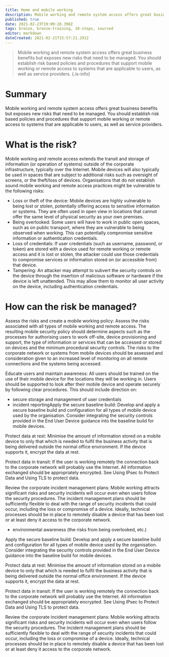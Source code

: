 ```yaml
---
title: Home and mobile working
description: Mobile working and remote system access offers great business benefits but exposes new risks that need to be managed. 
published: true
date: 2021-02-23T19:09:28.398Z
tags: bronze, bronze-training, 10-steps, sourced
editor: markdown
dateCreated: 2021-02-21T15:57:21.291Z
---
```


> Mobile working and remote system access offers great business benefits but exposes new risks that need to be managed. You should establish risk based policies and procedures that support mobile working or remote access to systems that are applicable to users, as well as service providers.
{.is-info}

# Summary
Mobile working and remote system access offers great business benefits but exposes new risks that need to be managed. You should establish risk based policies and procedures that support mobile working or remote access to systems that are applicable to users, as well as service providers.


# What is the risk?
Mobile working and remote access extends the transit and storage of information (or operation of systems) outside of the corporate infrastructure, typically over the Internet. Mobile devices will also typically be used in spaces that are subject to additional risks such as oversight of screens, or the theft/loss of devices. Organisations that do not establish sound mobile working and remote access practices might be vulnerable to the following risks:

- Loss or theft of the device: Mobile devices are highly vulnerable to being lost or stolen, potentially offering access to sensitive information or systems. They are often used in open view in locations that cannot offer the same level of physical security as your own premises.
- Being overlooked: Some users will have to work in public open spaces, such as on public transport, where they are vulnerable to being observed when working. This can potentially compromise sensitive information or authentication credentials.
- Loss of credentials: If user credentials (such as username, password, or token) are stored with a device used for remote working or remote access and it is lost or stolen, the attacker could use those credentials to compromise services or information stored on (or accessible from) that device.
- Tampering: An attacker may attempt to subvert the security controls on the device through the insertion of malicious software or hardware if the device is left unattended. This may allow them to monitor all user activity on the device, including authentication credentials.

# How can the risk be managed?
Assess the risks and create a mobile working policy: Assess the risks associated with all types of mobile working and remote access. The resulting mobile security policy should determine aspects such as the processes for authorising users to work off-site, device provisioning and support, the type of information or services that can be accessed or stored on devices and the minimum procedural security controls. The risks to the corporate network or systems from mobile devices should be assessed and consideration given to an increased level of monitoring on all remote connections and the systems being accessed.

Educate users and maintain awareness: All users should be trained on the use of their mobile device for the locations they will be working in. Users should be supported to look after their mobile device and operate securely by following clear procedures. This should include direction on:

- secure storage and management of user credentials
- incident reportingApply the secure baseline build: Develop and apply a secure baseline build and configuration for all types of mobile device used by the organisation. Consider integrating the security controls provided in the End User Device guidance into the baseline build for mobile devices.

Protect data at rest: Minimise the amount of information stored on a mobile device to only that which is needed to fulfil the business activity that is being delivered outside the normal office environment. If the device supports it, encrypt the data at rest.

Protect data in transit: If the user is working remotely the connection back to the corporate network will probably use the Internet. All information exchanged should be appropriately encrypted. See Using IPsec to Protect Data and Using TLS to protect data.

Review the corporate incident management plans: Mobile working attracts significant risks and security incidents will occur even when users follow the security procedures. The incident management plans should be sufficiently flexible to deal with the range of security incidents that could occur, including the loss or compromise of a device. Ideally, technical processes should be in place to remotely disable a device that has been lost or at least deny it access to the corporate network.
- environmental awareness (the risks from being overlooked, etc.)

Apply the secure baseline build: Develop and apply a secure baseline build and configuration for all types of mobile device used by the organisation. Consider integrating the security controls provided in the End User Device guidance into the baseline build for mobile devices.

Protect data at rest: Minimise the amount of information stored on a mobile device to only that which is needed to fulfil the business activity that is being delivered outside the normal office environment. If the device supports it, encrypt the data at rest.

Protect data in transit: If the user is working remotely the connection back to the corporate network will probably use the Internet. All information exchanged should be appropriately encrypted. See Using IPsec to Protect Data and Using TLS to protect data.

Review the corporate incident management plans: Mobile working attracts significant risks and security incidents will occur even when users follow the security procedures. The incident management plans should be sufficiently flexible to deal with the range of security incidents that could occur, including the loss or compromise of a device. Ideally, technical processes should be in place to remotely disable a device that has been lost or at least deny it access to the corporate network.